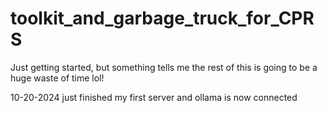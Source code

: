 # toolkit_and_garbage_truck_for_CPRS
Just getting started, but something tells me the rest of this is going to be a huge waste of time lol!   

10-20-2024 just finished my first server and ollama is now connected
